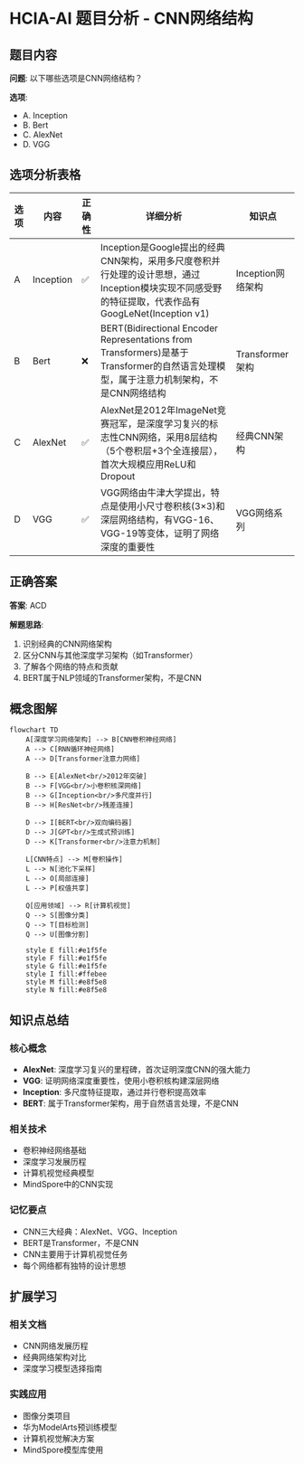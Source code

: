 # HCIA-AI 题目分析 - CNN网络结构

## 题目内容

**问题**: 以下哪些选项是CNN网络结构？

**选项**:
- A. Inception
- B. Bert
- C. AlexNet
- D. VGG

## 选项分析表格

| 选项 | 内容 | 正确性 | 详细分析 | 知识点 |
|------|------|--------|----------|--------|
| A | Inception | ✅ | Inception是Google提出的经典CNN架构，采用多尺度卷积并行处理的设计思想，通过Inception模块实现不同感受野的特征提取，代表作品有GoogLeNet(Inception v1) | Inception网络架构 |
| B | Bert | ❌ | BERT(Bidirectional Encoder Representations from Transformers)是基于Transformer的自然语言处理模型，属于注意力机制架构，不是CNN网络结构 | Transformer架构 |
| C | AlexNet | ✅ | AlexNet是2012年ImageNet竞赛冠军，是深度学习复兴的标志性CNN网络，采用8层结构（5个卷积层+3个全连接层），首次大规模应用ReLU和Dropout | 经典CNN架构 |
| D | VGG | ✅ | VGG网络由牛津大学提出，特点是使用小尺寸卷积核(3×3)和深层网络结构，有VGG-16、VGG-19等变体，证明了网络深度的重要性 | VGG网络系列 |

## 正确答案
**答案**: ACD

**解题思路**: 
1. 识别经典的CNN网络架构
2. 区分CNN与其他深度学习架构（如Transformer）
3. 了解各个网络的特点和贡献
4. BERT属于NLP领域的Transformer架构，不是CNN

## 概念图解

```mermaid
flowchart TD
    A[深度学习网络架构] --> B[CNN卷积神经网络]
    A --> C[RNN循环神经网络]
    A --> D[Transformer注意力网络]
    
    B --> E[AlexNet<br/>2012年突破]
    B --> F[VGG<br/>小卷积核深网络]
    B --> G[Inception<br/>多尺度并行]
    B --> H[ResNet<br/>残差连接]
    
    D --> I[BERT<br/>双向编码器]
    D --> J[GPT<br/>生成式预训练]
    D --> K[Transformer<br/>注意力机制]
    
    L[CNN特点] --> M[卷积操作]
    L --> N[池化下采样]
    L --> O[局部连接]
    L --> P[权值共享]
    
    Q[应用领域] --> R[计算机视觉]
    Q --> S[图像分类]
    Q --> T[目标检测]
    Q --> U[图像分割]
    
    style E fill:#e1f5fe
    style F fill:#e1f5fe
    style G fill:#e1f5fe
    style I fill:#ffebee
    style M fill:#e8f5e8
    style N fill:#e8f5e8
```

## 知识点总结

### 核心概念
- **AlexNet**: 深度学习复兴的里程碑，首次证明深度CNN的强大能力
- **VGG**: 证明网络深度重要性，使用小卷积核构建深层网络
- **Inception**: 多尺度特征提取，通过并行卷积提高效率
- **BERT**: 属于Transformer架构，用于自然语言处理，不是CNN

### 相关技术
- 卷积神经网络基础
- 深度学习发展历程
- 计算机视觉经典模型
- MindSpore中的CNN实现

### 记忆要点
- CNN三大经典：AlexNet、VGG、Inception
- BERT是Transformer，不是CNN
- CNN主要用于计算机视觉任务
- 每个网络都有独特的设计思想

## 扩展学习

### 相关文档
- CNN网络发展历程
- 经典网络架构对比
- 深度学习模型选择指南

### 实践应用
- 图像分类项目
- 华为ModelArts预训练模型
- 计算机视觉解决方案
- MindSpore模型库使用
